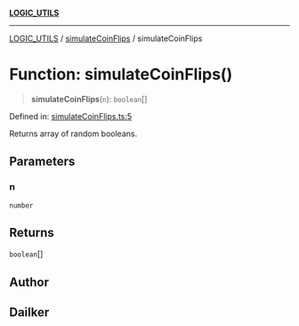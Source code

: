 [**LOGIC_UTILS**](../../README.md)

***

[LOGIC_UTILS](../../README.md) / [simulateCoinFlips](../README.md) / simulateCoinFlips

# Function: simulateCoinFlips()

> **simulateCoinFlips**(`n`): `boolean`[]

Defined in: [simulateCoinFlips.ts:5](https://github.com/dailker/everyutil/blob/0531b9744e97cf76b2fb0fb9c6a72c61ec9e2b23/src/logic/simulateCoinFlips.ts#L5)

Returns array of random booleans.

## Parameters

### n

`number`

## Returns

`boolean`[]

## Author

## Dailker
